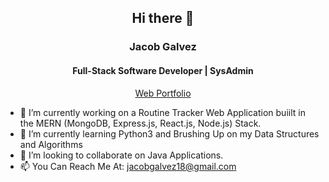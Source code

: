 <h2 align=center> Hi there 👋</h2>
<h3 align=center>Jacob Galvez</h3>
<h4 align=center>Full-Stack Software Developer | SysAdmin</h4>  
<p align=center><a href="https://jacobgalvez.github.io/Portfolio">Web Portfolio</a></p>

<!--
**JacobGalvez/JacobGalvez** is a ✨ _special_ ✨ repository because its `README.md` (this file) appears on your GitHub profile.

Here are some ideas to get you started:
-->

- 🔭 I’m currently working on a Routine Tracker Web Application buiilt in the MERN (MongoDB, Express.js, React.js, Node.js) Stack.
- 🌱 I’m currently learning Python3 and Brushing Up on my Data Structures and Algorithms
- 👯 I’m looking to collaborate on Java Applications.
- 📫 You Can Reach Me At: jacobgalvez18@gmail.com

